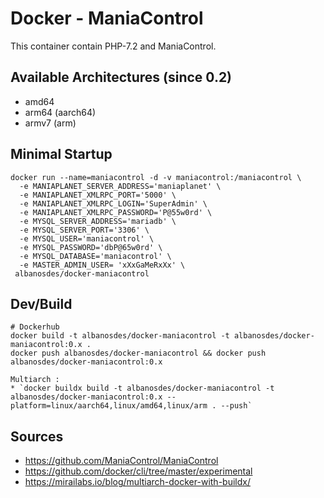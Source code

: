 # Docker - ManiaControl

This container contain PHP-7.2 and ManiaControl.

## Available Architectures (since 0.2)
- amd64
- arm64 (aarch64)
- armv7 (arm)

## Minimal Startup

```
docker run --name=maniacontrol -d -v maniacontrol:/maniacontrol \
  -e MANIAPLANET_SERVER_ADDRESS='maniaplanet' \
  -e MANIAPLANET_XMLRPC_PORT='5000' \
  -e MANIAPLANET_XMLRPC_LOGIN='SuperAdmin' \
  -e MANIAPLANET_XMLRPC_PASSWORD='P@55w0rd' \
  -e MYSQL_SERVER_ADDRESS='mariadb' \
  -e MYSQL_SERVER_PORT='3306' \
  -e MYSQL_USER='maniacontrol' \
  -e MYSQL_PASSWORD='dbP@65w0rd' \
  -e MYSQL_DATABASE='maniacontrol' \
  -e MASTER_ADMIN_USER= 'xXxGaMeRxXx' \
 albanosdes/docker-maniacontrol
```

## Dev/Build
```
# Dockerhub
docker build -t albanosdes/docker-maniacontrol -t albanosdes/docker-maniacontrol:0.x .
docker push albanosdes/docker-maniacontrol && docker push albanosdes/docker-maniacontrol:0.x

Multiarch :
* `docker buildx build -t albanosdes/docker-maniacontrol -t albanosdes/docker-maniacontrol:0.x --platform=linux/aarch64,linux/amd64,linux/arm . --push`
```


## Sources
- https://github.com/ManiaControl/ManiaControl
- https://github.com/docker/cli/tree/master/experimental
- https://mirailabs.io/blog/multiarch-docker-with-buildx/
